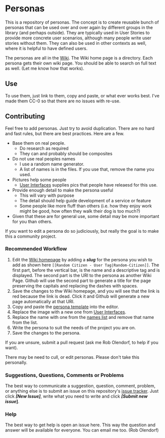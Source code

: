 # Personas

This is a repository of personas. The concept is to create reusable bunch of personas that can be used over and over again by different groups in the library (and perhaps outside). They are typically used in User Stories to provide more concrete user scenarios, although many people write user stories without them. They can also be used in other contexts as well, where it is helpful to have defined users.

The personas are all in the [Wiki](https://github.com/psu-libraries/personas/wiki). The Wiki home page is a directory. Each persona gets their own wiki page. You should be able to search on full text as well. (Let me know how that works).

## Use

To use them, just link to them, copy and paste, or what ever works best. I've made them CC-0 so that there are no issues with re-use. 

## Contributing

Feel free to add personas. Just try to avoid duplication. There are no hard and fast rules, but there are best practices. Here are a few.

  * Base them on real people.
    * Do research as required
    * They can and probably should be composites
  * Do not use real peoples names
    * I use a random name generator. 
    * A list of names is in the files. If you use that, remove the name you used.
  * Pictures help some people 
    * [User Interfaces](http://uifaces.com/) supplies pics that people have releaesd for this use.
  * Provide enough detail to make the persona useful
    * This will vary with purpose
    * The detail should help guide development of a service or feature
    * Some people like more fluff than others (i.e. how they enjoy work might be good, how often they walk their dog is too much?)
  * Given that these are for general use, some detail may be more important for you than others.
  
If you want to edit a persona do so judiciously, but really the goal is to make this a community project.

### Recommended Workflow

  1. Edit the [Wiki homepage](https://github.com/psu-libraries/personas/wiki) by adding a **_slug_** for the persona you wish to add as shown here `[[Random Citizen - User Tag|Random-Citizen]]`. The first part, before the vertical bar, is the name and a descriptive tag and is displayed. The second part is the URI to the persona as another Wiki Page. Github will use the second part to generate a title for the page preserving the capitals and replacing the dashes with spaces.
  2. Save the changes to thw Wiki homepage, and you will see that the link is red because the link is dead. Click it and Github will generate a new page automatically at that URI.
  3. Copy and paste the [persona template](https://github.com/psu-libraries/personas/wiki/Random-Citizen) into the editor.
  4. Replace the image with a new one from [User Interfaces](http://uifaces.com/).
  5. Replace the name with one from the [names list](https://github.com/psu-libraries/personas/blob/master/names.txt) and remove that name from the list.
  6. Write the persona to suit the needs of the project you are on.
  7. Save the changes to the persona.

If you are unsure, submit a pull request (ask me Rob Olendorf, to help if you want).

There may be need to cull, or edit personas. Please don't take this personally.


### Suggestions, Questions, Comments or Problems

The best way to communicate a suggestion, question, comment, problem, or anything else is to submit an issue on this repository's [issue tracker](https://github.com/psu-libraries/personas/issues). Just click **_[New Issue]_**, write what you need to write and click **_[Submit new issue_]**. 

### Help

The best way to get help is open an issue here. This way the question and answer will be available for everyone. You can email me too. (Rob Olendorf)


